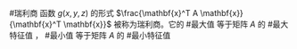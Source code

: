 #瑞利商 函数 $g(x,y,z)$ 的形式 $\frac{\mathbf{x}^T A \mathbf{x}}{\mathbf{x}^T \mathbf{x}}$ 被称为瑞利商。它的 #最大值 等于矩阵 $A$ 的 #最大特征值 ， #最小值 等于矩阵 $A$ 的 #最小特征值 